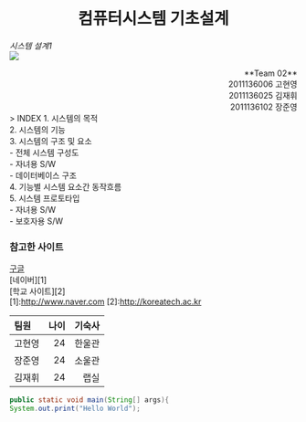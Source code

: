﻿
# <div style="text-align:center"> 컴퓨터시스템 기초설계
 *시스템 설계1* <br/>
![](http://cfile24.uf.tistory.com/image/235E2A3F526F6391068FD1)
<div style="text-align:right">**Team 02**<br/>
2011136006 고현영<br/>
2011136025 김재휘<br/>
2011136102 장준영<br/>
</div>
> INDEX
1. 시스템의 목적<br/>
2. 시스템의 기능<br/>
3. 시스템의 구조 및 요소<br/>
    - 전체 시스템 구성도<br/>
    - 자녀용 S/W<br/>
    - 데이터베이스 구조<br/>
4. 기능별 시스템 요소간 동작흐름<br/>
5. 시스템 프로토타입<br/>
    - 자녀용 S/W<br/>
    - 보호자용 S/W<br/>
    
### 참고한 사이트

[구글](http://www.google.co.kr)<br/>
[네이버][1]<br/>
[학교 사이트][2]<br/>
[1]:http://www.naver.com
[2]:http://koreatech.ac.kr

|팀원|나이|기숙사|
|:--|----:|----:|
|고현영|24|한울관|
|장준영|24|소울관|
|김재휘|24|랩실|
```java
public static void main(String[] args){
System.out.print("Hello World");
```


```python

```
